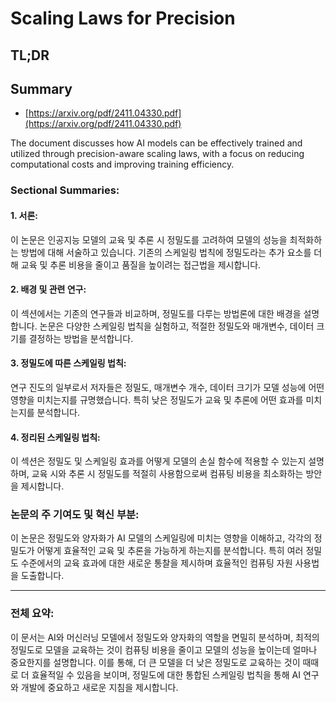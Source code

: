 # Scaling Laws for Precision
## TL;DR
## Summary
- [https://arxiv.org/pdf/2411.04330.pdf](https://arxiv.org/pdf/2411.04330.pdf)

The document discusses how AI models can be effectively trained and utilized through precision-aware scaling laws, with a focus on reducing computational costs and improving training efficiency.

### Sectional Summaries:

#### 1. 서론:
이 논문은 인공지능 모델의 교육 및 추론 시 정밀도를 고려하여 모델의 성능을 최적화하는 방법에 대해 서술하고 있습니다. 기존의 스케일링 법칙에 정밀도라는 추가 요소를 더해 교육 및 추론 비용을 줄이고 품질을 높이려는 접근법을 제시합니다.

#### 2. 배경 및 관련 연구:
이 섹션에서는 기존의 연구들과 비교하며, 정밀도를 다루는 방법론에 대한 배경을 설명합니다. 논문은 다양한 스케일링 법칙을 실험하고, 적절한 정밀도와 매개변수, 데이터 크기를 결정하는 방법을 분석합니다.

#### 3. 정밀도에 따른 스케일링 법칙:
연구 진도의 일부로서 저자들은 정밀도, 매개변수 개수, 데이터 크기가 모델 성능에 어떤 영향을 미치는지를 규명했습니다. 특히 낮은 정밀도가 교육 및 추론에 어떤 효과를 미치는지를 분석합니다.

#### 4. 정리된 스케일링 법칙:
이 섹션은 정밀도 및 스케일링 효과를 어떻게 모델의 손실 함수에 적용할 수 있는지 설명하며, 교육 시와 추론 시 정밀도를 적절히 사용함으로써 컴퓨팅 비용을 최소화하는 방안을 제시합니다.

### 논문의 주 기여도 및 혁신 부분:
이 논문은 정밀도와 양자화가 AI 모델의 스케일링에 미치는 영향을 이해하고, 각각의 정밀도가 어떻게 효율적인 교육 및 추론을 가능하게 하는지를 분석합니다. 특히 여러 정밀도 수준에서의 교육 효과에 대한 새로운 통찰을 제시하며 효율적인 컴퓨팅 자원 사용법을 도출합니다.

---

### 전체 요약:
이 문서는 AI와 머신러닝 모델에서 정밀도와 양자화의 역할을 면밀히 분석하며, 최적의 정밀도로 모델을 교육하는 것이 컴퓨팅 비용을 줄이고 모델의 성능을 높이는데 얼마나 중요한지를 설명합니다. 이를 통해, 더 큰 모델을 더 낮은 정밀도로 교육하는 것이 때때로 더 효율적일 수 있음을 보이며, 정밀도에 대한 통합된 스케일링 법칙을 통해 AI 연구와 개발에 중요하고 새로운 지침을 제시합니다.
